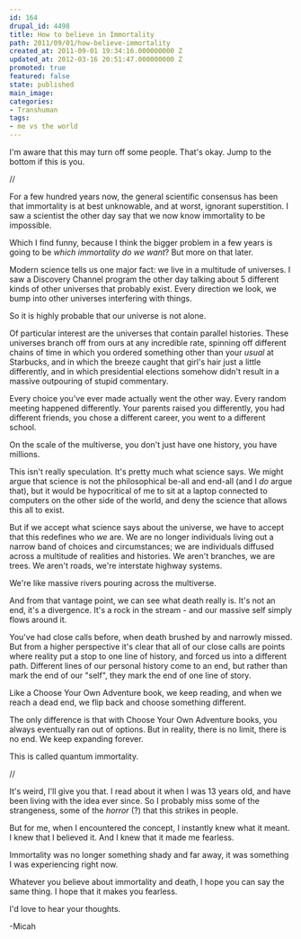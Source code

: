 ```yaml
---
id: 164
drupal_id: 4498
title: How to believe in Immortality
path: 2011/09/01/how-believe-immortality
created_at: 2011-09-01 19:34:16.000000000 Z
updated_at: 2012-03-16 20:51:47.000000000 Z
promoted: true
featured: false
state: published
main_image: 
categories:
- Transhuman
tags:
- me vs the world
---
```

I'm aware that this may turn off some people. That's okay. Jump to the bottom if this is you.

//

For a few hundred years now, the general scientific consensus has been that immortality is at best unknowable, and at worst, ignorant superstition. I saw a scientist the other day say that we now know immortality to be impossible.

Which I find funny, because I think the bigger problem in a few years is going to be *which immortality do we want*? But more on that later.

Modern science tells us one major fact: we live in a multitude of universes. I saw a Discovery Channel program the other day talking about 5 different kinds of other universes that probably exist. Every direction we look, we bump into other universes interfering with things.

So it is highly probable that our universe is not alone.

Of particular interest are the universes that contain parallel histories. These universes branch off from ours at any incredible rate, spinning off different chains of time in which you ordered something other than your *usual* at Starbucks, and in which the breeze caught that girl's hair just a little differently, and in which presidential elections somehow didn't result in a massive outpouring of stupid commentary.

Every choice you've ever made actually went the other way. Every random meeting happened differently. Your parents raised you differently, you had different friends, you chose a different career, you went to a different school. 

On the scale of the multiverse, you don't just have one history, you have millions.

This isn't really speculation. It's pretty much what science says. We might argue that science is not the philosophical be-all and end-all (and I *do* argue that), but it would be hypocritical of me to sit at a laptop connected to computers on the other side of the world, and deny the science that allows this all to exist.

But if we accept what science says about the universe, we have to accept that this redefines who *we* are. We are no longer individuals living out a narrow band of choices and circumstances; we are individuals diffused across a multitude of realities and histories. We aren't branches, we are trees. We aren't roads, we're interstate highway systems.

We're like massive rivers pouring across the multiverse.

And from that vantage point, we can see what death really is. It's not an end, it's a divergence. It's a rock in the stream - and our massive self simply flows around it. 

You've had close calls before, when death brushed by and narrowly missed. But from a higher perspective it's clear that all of our close calls are points where reality put a stop to one line of history, and forced us into a different path. Different lines of our personal history come to an end, but rather than mark the end of our "self", they mark the end of one line of story.

Like a Choose Your Own Adventure book, we keep reading, and when we reach a dead end, we flip back and choose something different.

The only difference is that with Choose Your Own Adventure books, you always eventually ran out of options. But in reality, there is no limit, there is no end. We keep expanding forever.

This is called quantum immortality.

//

It's weird, I'll give you that. I read about it when I was 13 years old, and have been living with the idea ever since. So I probably miss some of the strangeness, some of the *horror* (?) that this strikes in people. 

But for me, when I encountered the concept, I instantly knew what it meant. I knew that I believed it. And I knew that it made me fearless.

Immortality was no longer something shady and far away, it was something I was experiencing right now. 

Whatever you believe about immortality and death, I hope you can say the same thing. I hope that it makes you fearless.

I'd love to hear your thoughts.

-Micah
